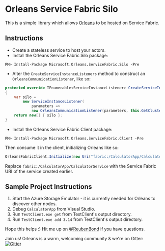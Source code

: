 # Orleans Service Fabric Silo
This is a simple library which allows [Orleans](https://github.com/dotnet/orleans/) to be hosted on Service Fabric.

## Instructions
* Create a stateless service to host your actors.
* Install the Orleans Service Fabric Silo package:
```PS
PM> Install-Package Microsoft.Orleans.ServiceFabric.Silo -Pre
```
* Alter the `CreateServiceInstanceListeners` method to construct an `OrleansCommunicationListener`, like so:
```C#
protected override IEnumerable<ServiceInstanceListener> CreateServiceInstanceListeners()
{
    var silo =
        new ServiceInstanceListener(
            parameters =>
            new OrleansCommunicationListener(parameters, this.GetClusterConfiguration(), this.ServicePartition));
    return new[] { silo };
}
```
* Install the Orleans Service Fabric Client package:
```PS
PM> Install-Package Microsoft.Orleans.ServiceFabric.Client -Pre
```
Then consume it in the client, initializing Orleans like so:
```C#
OrleansFabricClient.Initialize(new Uri("fabric:/CalculatorApp/CalculatorService"), this.GetConfiguration());
```
Replace `fabric:/CalculatorApp/CalculatorService` with the Service Fabric URI of the service created earlier.

## Sample Project Instructions
1. Start the Azure Storage Emulator - it is currently needed for Orleans to discover other nodes.
2. Debug `CalculatorApp` from Visual Studio.
3. Run `TestClient.exe get` from TestClient's output directory.
4. Run `TestClient.exe add 3.14` from TestClient's output directory.

Hope this helps :) Hit me up on [@ReubenBond](https://twitter.com/reubenbond) if you have questions.

Join us! Orleans is a warm, welcoming community & we're on Gitter: [![Gitter](https://badges.gitter.im/Join%20Chat.svg)](https://gitter.im/dotnet/orleans?utm_source=badge&utm_medium=badge&utm_campaign=pr-badge)
